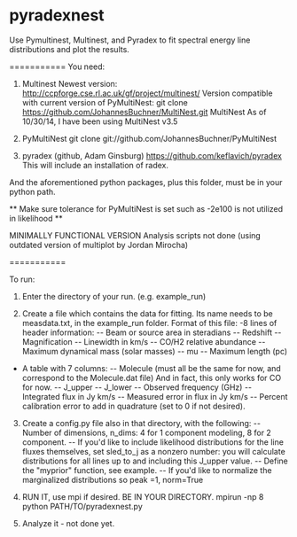 pyradexnest
===========

Use Pymultinest, Multinest, and Pyradex to fit spectral energy line distributions and plot the results.

===========
You need:

1) Multinest
Newest version:
http://ccpforge.cse.rl.ac.uk/gf/project/multinest/
Version compatible with current version of PyMultiNest:
git clone https://github.com/JohannesBuchner/MultiNest.git MultiNest
As of 10/30/14, I have been using MultiNest v3.5

2) PyMultiNest
git clone git://github.com/JohannesBuchner/PyMultiNest

3) pyradex (github, Adam Ginsburg)
https://github.com/keflavich/pyradex
This will include an installation of radex.


And the aforementioned python packages, plus this folder,
 must be in your python path.
 
 ** Make sure tolerance for PyMultiNest is set such as -2e100 is not utilized in likelihood **
 
MINIMALLY FUNCTIONAL VERSION
Analysis scripts not done (using outdated version of multiplot by Jordan Mirocha)

===========

To run:

1) Enter the directory of your run.  (e.g. example_run)

2) Create a file which contains the data for fitting.  Its name needs to be measdata.txt, in the example_run folder. Format of this file:
-8 lines of header information:
-- Beam or source area in steradians
-- Redshift
-- Magnification
-- Linewidth in km/s
-- CO/H2 relative abundance
-- Maximum dynamical mass (solar masses)
-- mu
-- Maximum length (pc)
- A table with 7 columns:
-- Molecule (must all be the same for now, and correspond to the Molecule.dat file) And in fact, this only works for CO for now.
-- J_upper
-- J_lower
-- Observed frequency (GHz)
-- Integrated flux in Jy km/s
-- Measured error in flux in Jy km/s
-- Percent calibration error to add in quadrature (set to 0 if not desired).
            
3) Create a config.py file also in that directory, with the following:
-- Number of dimensions, n_dims: 4 for 1 component modeling, 8 for 2 component.
-- If you'd like to include likelihood distributions for the line fluxes themselves, 
   set sled_to_j as a nonzero number: you will calculate distributions for all lines up
to and including this J_upper value.
-- Define the "myprior" function, see example.
-- If you'd like to normalize the marginalized distributions so peak =1, norm=True
    
4) RUN IT, use mpi if desired.  BE IN YOUR DIRECTORY.  mpirun -np 8 python PATH/TO/pyradexnest.py
    
5) Analyze it - not done yet.
        

